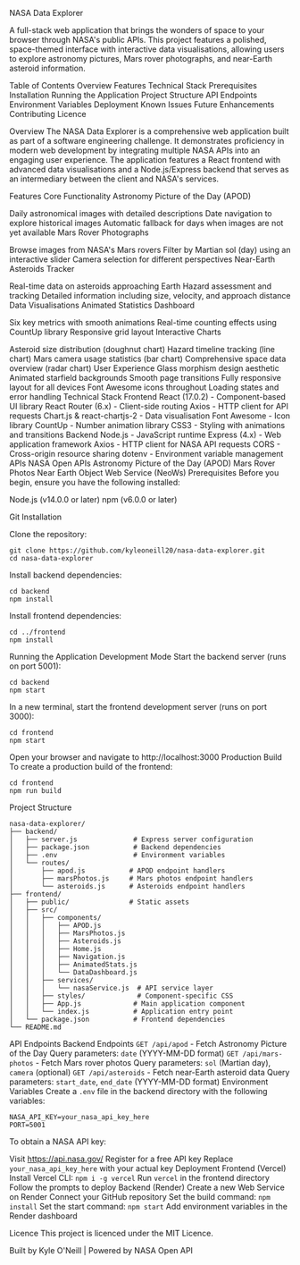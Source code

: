 NASA Data Explorer

A full-stack web application that brings the wonders of space to your browser through NASA's public APIs. This project features a polished, space-themed interface with interactive data visualisations, allowing users to explore astronomy pictures, Mars rover photographs, and near-Earth asteroid information.

Table of Contents
Overview
Features
Technical Stack
Prerequisites
Installation
Running the Application
Project Structure
API Endpoints
Environment Variables
Deployment
Known Issues
Future Enhancements
Contributing
Licence

Overview
The NASA Data Explorer is a comprehensive web application built as part of a software engineering challenge. It demonstrates proficiency in modern web development by integrating multiple NASA APIs into an engaging user experience. The application features a React frontend with advanced data visualisations and a Node.js/Express backend that serves as an intermediary between the client and NASA's services.

Features
Core Functionality
Astronomy Picture of the Day (APOD)

Daily astronomical images with detailed descriptions
Date navigation to explore historical images
Automatic fallback for days when images are not yet available
Mars Rover Photographs

Browse images from NASA's Mars rovers
Filter by Martian sol (day) using an interactive slider
Camera selection for different perspectives
Near-Earth Asteroids Tracker

Real-time data on asteroids approaching Earth
Hazard assessment and tracking
Detailed information including size, velocity, and approach distance
Data Visualisations
Animated Statistics Dashboard

Six key metrics with smooth animations
Real-time counting effects using CountUp library
Responsive grid layout
Interactive Charts

Asteroid size distribution (doughnut chart)
Hazard timeline tracking (line chart)
Mars camera usage statistics (bar chart)
Comprehensive space data overview (radar chart)
User Experience
Glass morphism design aesthetic
Animated starfield backgrounds
Smooth page transitions
Fully responsive layout for all devices
Font Awesome icons throughout
Loading states and error handling
Technical Stack
Frontend
React (17.0.2) - Component-based UI library
React Router (6.x) - Client-side routing
Axios - HTTP client for API requests
Chart.js & react-chartjs-2 - Data visualisation
Font Awesome - Icon library
CountUp - Number animation library
CSS3 - Styling with animations and transitions
Backend
Node.js - JavaScript runtime
Express (4.x) - Web application framework
Axios - HTTP client for NASA API requests
CORS - Cross-origin resource sharing
dotenv - Environment variable management
APIs
NASA Open APIs
Astronomy Picture of the Day (APOD)
Mars Rover Photos
Near Earth Object Web Service (NeoWs)
Prerequisites
Before you begin, ensure you have the following installed:

Node.js (v14.0.0 or later)
npm (v6.0.0 or later)

Git
Installation

Clone the repository:
```
git clone https://github.com/kyleoneill20/nasa-data-explorer.git
cd nasa-data-explorer
```
Install backend dependencies:
```
cd backend
npm install
```
Install frontend dependencies:
```
cd ../frontend
npm install
```
Running the Application
Development Mode
Start the backend server (runs on port 5001):
```
cd backend
npm start
```
In a new terminal, start the frontend development server (runs on port 3000):
```
cd frontend
npm start
```
Open your browser and navigate to http://localhost:3000
Production Build
To create a production build of the frontend:

```
cd frontend
npm run build
```
Project Structure
```
nasa-data-explorer/
├── backend/
│   ├── server.js              # Express server configuration
│   ├── package.json           # Backend dependencies
│   ├── .env                   # Environment variables 
│   └── routes/
│       ├── apod.js           # APOD endpoint handlers
│       ├── marsPhotos.js     # Mars photos endpoint handlers
│       └── asteroids.js      # Asteroids endpoint handlers
├── frontend/
│   ├── public/               # Static assets
│   ├── src/
│   │   ├── components/
│   │   │   ├── APOD.js
│   │   │   ├── MarsPhotos.js
│   │   │   ├── Asteroids.js
│   │   │   ├── Home.js
│   │   │   ├── Navigation.js
│   │   │   ├── AnimatedStats.js
│   │   │   └── DataDashboard.js
│   │   ├── services/
│   │   │   └── nasaService.js  # API service layer
│   │   ├── styles/             # Component-specific CSS
│   │   ├── App.js             # Main application component
│   │   └── index.js           # Application entry point
│   └── package.json           # Frontend dependencies
└── README.md
```
API Endpoints
Backend Endpoints
`GET /api/apod` - Fetch Astronomy Picture of the Day
Query parameters: `date` (YYYY-MM-DD format)
`GET /api/mars-photos` - Fetch Mars rover photos
Query parameters: `sol` (Martian day), `camera` (optional)
`GET /api/asteroids` - Fetch near-Earth asteroid data
Query parameters: `start_date`, `end_date` (YYYY-MM-DD format)
Environment Variables
Create a `.env` file in the backend directory with the following variables:
```
NASA_API_KEY=your_nasa_api_key_here
PORT=5001
```
To obtain a NASA API key:

Visit https://api.nasa.gov/
Register for a free API key
Replace `your_nasa_api_key_here` with your actual key
Deployment
Frontend (Vercel)
Install Vercel CLI: `npm i -g vercel`
Run `vercel` in the frontend directory
Follow the prompts to deploy
Backend (Render)
Create a new Web Service on Render
Connect your GitHub repository
Set the build command: `npm install`
Set the start command: `npm start`
Add environment variables in the Render dashboard

Licence
This project is licenced under the MIT Licence.

Built by Kyle O'Neill | Powered by NASA Open API
